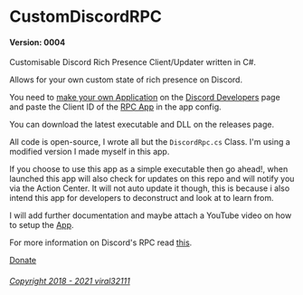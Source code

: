 # CustomDiscordRPC
#### Version: 0004

Customisable Discord Rich Presence Client/Updater written in C#.

Allows for your own custom state of rich presence on Discord.

You need to [make your own Application](https://discordapp.com/developers/applications/me/create) on the [Discord Developers](https://discordapp.com/developers/docs/intro) page and paste the Client ID of the [RPC App](https://discordapp.com/developers/applications/me) in the app config.

You can download the latest executable and DLL on the releases page.

All code is open-source, I wrote all but the `DiscordRpc.cs` Class. I'm using a modified version I made myself in this app.

If you choose to use this app as a simple executable then go ahead!, when launched this app will also check for updates on this repo and will notify you via the Action Center. It will not auto update it though, this is because i also intend this app for developers to deconstruct and look at to learn from.

I will add further documentation and maybe attach a YouTube video on how to setup the [App](https://discordapp.com/developers/applications/me).

For more information on Discord's RPC read [this](https://discordapp.com/developers/docs/topics/rpc).

[Donate](https://viral32111.com/donate)

###### [Copyright 2018 - 2021 viral32111](LICENCE.txt)
